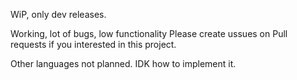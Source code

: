WiP, only dev releases.

Working, lot of bugs, low functionality Please create ussues on Pull requests if you interested in this project.

Other languages not planned. IDK how to implement it.
